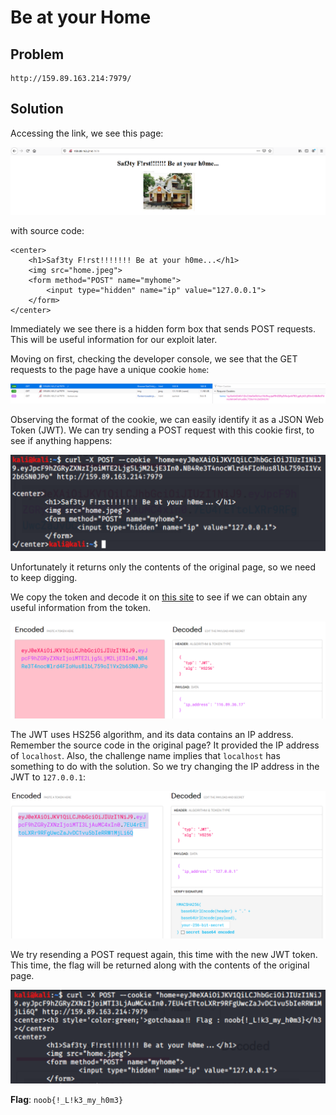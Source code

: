 # Be at your Home

## Problem

```
http://159.89.163.214:7979/
```

## Solution

Accessing the link, we see this page:

![](images/home1.PNG)

with source code:

```
<center>
	<h1>Saf3ty F!rst!!!!!!! Be at your h0me...</h1>
	<img src="home.jpeg">
	<form method="POST" name="myhome">
		<input type="hidden" name="ip" value="127.0.0.1">
	</form>
</center>
```

Immediately we see there is a hidden form box that sends POST requests. This will be useful information for our exploit later.

Moving on first, checking the developer console, we see that the GET requests to the page have a unique cookie `home`:

![](images/home2.PNG)

Observing the format of the cookie, we can easily identify it as a JSON Web Token (JWT). We can try sending a POST request
with this cookie first, to see if anything happens:

![](images/homekali1.PNG)

Unfortunately it returns only the contents of the original page, so we need to keep digging.

We copy the token and decode it on [this site](https://jwt.io/#debugger-io) to see if we can obtain any useful information from the token.

![](images/home3.PNG)

The JWT uses HS256 algorithm, and its data contains an IP address. Remember the source code in the original page? It
provided the IP address of `localhost`. Also, the challenge name implies that `localhost` has something to do with the 
solution. So we try changing the IP address in the JWT to `127.0.0.1`:

![](images/home4.PNG)

We try resending a POST request again, this time with the new JWT token. This time, the flag will be returned along with the 
contents of the original page.

![](images/homekali2.PNG)


**Flag**: `noob{!_L!k3_my_h0m3}`